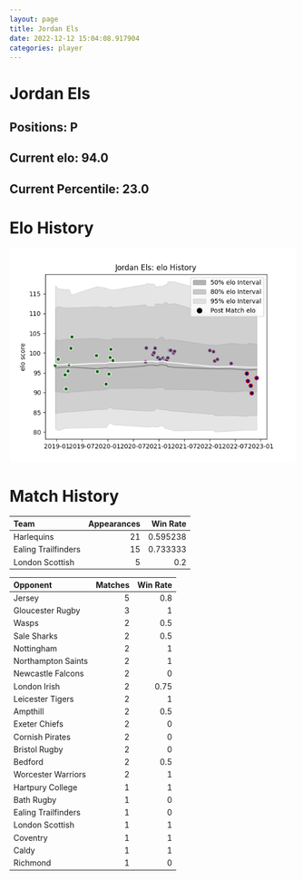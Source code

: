 ```yaml
---  
layout: page  
title: Jordan Els  
date: 2022-12-12 15:04:08.917904  
categories: player  
---
```

# Jordan Els

## Positions: P

## Current elo: 94.0

## Current Percentile: 23.0

# Elo History


![elo history](history_JordanEls.png)
# Match History


| Team                |   Appearances |   Win Rate |
|:--------------------|--------------:|-----------:|
| Harlequins          |            21 |   0.595238 |
| Ealing Trailfinders |            15 |   0.733333 |
| London Scottish     |             5 |   0.2      |

| Opponent            |   Matches |   Win Rate |
|:--------------------|----------:|-----------:|
| Jersey              |         5 |       0.8  |
| Gloucester Rugby    |         3 |       1    |
| Wasps               |         2 |       0.5  |
| Sale Sharks         |         2 |       0.5  |
| Nottingham          |         2 |       1    |
| Northampton Saints  |         2 |       1    |
| Newcastle Falcons   |         2 |       0    |
| London Irish        |         2 |       0.75 |
| Leicester Tigers    |         2 |       1    |
| Ampthill            |         2 |       0.5  |
| Exeter Chiefs       |         2 |       0    |
| Cornish Pirates     |         2 |       0    |
| Bristol Rugby       |         2 |       0    |
| Bedford             |         2 |       0.5  |
| Worcester Warriors  |         2 |       1    |
| Hartpury College    |         1 |       1    |
| Bath Rugby          |         1 |       0    |
| Ealing Trailfinders |         1 |       0    |
| London Scottish     |         1 |       1    |
| Coventry            |         1 |       1    |
| Caldy               |         1 |       1    |
| Richmond            |         1 |       0    |